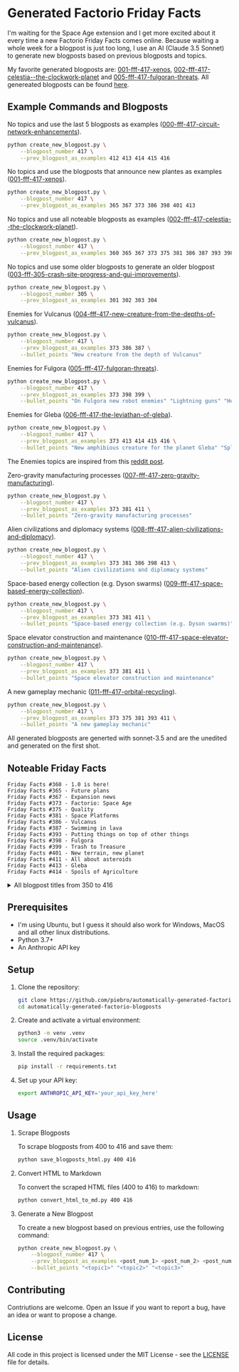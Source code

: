 # Generated Factorio Friday Facts

I'm waiting for the Space Age extension and I get more excited about it every time a new Factorio Friday Facts comes online. Because waiting a whole week for a blogpost is just too long, I use an AI (Claude 3.5 Sonnet) to generate new blogposts based on previous blogposts and topics.

My favorite generated blogposts are: [001-fff-417-xenos](fff_generated/001-fff-417-xenos.md), [002-fff-417-celestia--the-clockwork-planet](fff_generated/002-fff-417-celestia--the-clockwork-planet.md) and [005-fff-417-fulgoran-threats](fff_generated/005-fff-417-fulgoran-threats.md). All genereated blogposts can be found [here](fff_generated).

## Example Commands and Blogposts

No topics and use the last 5 blogposts as examples ([000-fff-417-circuit-network-enhancements](fff_generated/000-fff-417-circuit-network-enhancements.md)).
```bash 
python create_new_blogpost.py \
    --blogpost_number 417 \
    --prev_blogpost_as_examples 412 413 414 415 416
```

No topics and use the blogposts that announce new plantes as examples ([001-fff-417-xenos](fff_generated/001-fff-417-xenos.md)).
```bash 
python create_new_blogpost.py \
    --blogpost_number 417 \
    --prev_blogpost_as_examples 365 367 373 386 398 401 413
```

No topics and use all noteable blogposts as examples ([002-fff-417-celestia--the-clockwork-planet](fff_generated/002-fff-417-celestia--the-clockwork-planet.md)).
```bash 
python create_new_blogpost.py \
    --blogpost_number 417 \
    --prev_blogpost_as_examples 360 365 367 373 375 381 386 387 393 398 399 401 411 413 414
```

No topics and use some older blogposts to generate an older blogpost ([003-fff-305-crash-site-progress-and-gui-improvements](fff_generated/003-fff-305-crash-site-progress-and-gui-improvements.md)).
```bash 
python create_new_blogpost.py \
    --blogpost_number 305 \
    --prev_blogpost_as_examples 301 302 303 304
```

Enemies for Vulcanus ([004-fff-417-new-creature-from-the-depths-of-vulcanus](fff_generated/004-fff-417-new-creature-from-the-depths-of-vulcanus.md)).
```bash
python create_new_blogpost.py \
    --blogpost_number 417 \
    --prev_blogpost_as_examples 373 386 387 \
    --bullet_points "New creature from the depth of Vulcanus"
```

Enemies for Fulgora ([005-fff-417-fulgoran-threats](fff_generated/005-fff-417-fulgoran-threats.md)).
```bash
python create_new_blogpost.py \
    --blogpost_number 417 \
    --prev_blogpost_as_examples 373 398 399 \
    --bullet_points "On Fulgora new robot enemies" "Lightning guns" "Hostile construction bots that steal from your belts/boxes"
```

Enemies for Gleba ([006-fff-417-the-leviathan-of-gleba](fff_generated/006-fff-417-the-leviathan-of-gleba.md)).
```bash
python create_new_blogpost.py \
    --blogpost_number 417 \
    --prev_blogpost_as_examples 373 413 414 415 416 \
    --bullet_points "New amphibious creature for the planet Gleba" "Splashing sound followed by stomping" "Underwater leviathan"
```
The Enemies topics are inspired from this [reddit post](https://www.reddit.com/r/factorio/comments/1dod598/since_a_combat_fff_is_likely_in_the_cards_in_the/).

Zero-gravity manufacturing processes ([007-fff-417-zero-gravity-manufacturing](fff_generated/007-fff-417-zero-gravity-manufacturing.md)).
```bash
python create_new_blogpost.py \
    --blogpost_number 417 \
    --prev_blogpost_as_examples 373 381 411 \
    --bullet_points "Zero-gravity manufacturing processes"
```

Alien civilizations and diplomacy systems ([008-fff-417-alien-civilizations-and-diplomacy](fff_generated/008-fff-417-alien-civilizations-and-diplomacy.md)).
```bash
python create_new_blogpost.py \
    --blogpost_number 417 \
    --prev_blogpost_as_examples 373 381 386 398 413 \
    --bullet_points "Alien civilizations and diplomacy systems"
```

Space-based energy collection (e.g. Dyson swarms) ([009-fff-417-space-based-energy-collection](fff_generated/009-fff-417-space-based-energy-collection.md)).
```bash
python create_new_blogpost.py \
    --blogpost_number 417 \
    --prev_blogpost_as_examples 373 381 411 \
    --bullet_points "Space-based energy collection (e.g. Dyson swarms)"
```

Space elevator construction and maintenance ([010-fff-417-space-elevator-construction-and-maintenance](fff_generated/010-fff-417-space-elevator-construction-and-maintenance.md)).
```bash
python create_new_blogpost.py \
    --blogpost_number 417 \
    --prev_blogpost_as_examples 373 381 411 \
    --bullet_points "Space elevator construction and maintenance"
```

A new gameplay mechanic ([011-fff-417-orbital-recycling](fff_generated/011-fff-417-orbital-recycling.md)).
```bash
python create_new_blogpost.py \
    --blogpost_number 417 \
    --prev_blogpost_as_examples 373 375 381 393 411 \
    --bullet_points "A new gameplay mechanic"
```

All generated blogposts are generted with sonnet-3.5 and are the unedited and generated on the first shot.

## Noteable Friday Facts
```text
Friday Facts #360 - 1.0 is here!
Friday Facts #365 - Future plans
Friday Facts #367 - Expansion news
Friday Facts #373 - Factorio: Space Age
Friday Facts #375 - Quality
Friday Facts #381 - Space Platforms
Friday Facts #386 - Vulcanus
Friday Facts #387 - Swimming in lava
Friday Facts #393 - Putting things on top of other things
Friday Facts #398 - Fulgora
Friday Facts #399 - Trash to Treasure
Friday Facts #401 - New terrain, new planet
Friday Facts #411 - All about asteroids
Friday Facts #413 - Gleba
Friday Facts #414 - Spoils of Agriculture
```

<details>
<summary>All blogpost titles from 350 to 416</summary>

```text
Friday Facts #350 - Electric mining drill redesign
Friday Facts #351 - Beacon re-redesign & Simplified fluid mixing
Friday Facts #352 - New website
Friday Facts #353 - Trailer update
Friday Facts #354 - Launch party and HR power switch
Friday Facts #355 - High resolution updates
Friday Facts #356 - Blueprint library for real
Friday Facts #357 - Nuke
Friday Facts #358 - Alien decoratives & Polluted water
Friday Facts #359 - Crash site: The beginning
Friday Facts #360 - 1.0 is here!
Friday Facts #361 - Train stop limit, Tips and tricks
Friday Facts #362 - Menu simulation, Spidertron, Ghost building, Confirm button
Friday Facts #363 - 1.1 is getting close
Friday Facts #364 - 1.1 stable
Friday Facts #365 - Future plans
Friday Facts #366 - The only way to go fast, is to go well!
Friday Facts #367 - Expansion news
Friday Facts #368 - Steam deck, Ghost bugs, Docs improvements
Friday Facts #369 - To the moon 🚀🌘
Friday Facts #370 - The journey to Nintendo Switch
Friday Facts #371 - Apple Silicon
Friday Facts #372 - 2022 recap
Friday Facts #373 - Factorio: Space Age
Friday Facts #374 - Smarter robots
Friday Facts #375 - Quality
Friday Facts #376 - Research and Technology
Friday Facts #377 - New new rails
Friday Facts #378 - Trains on another level
Friday Facts #379 - Abstract rewiring
Friday Facts #380 - Remote view
Friday Facts #381 - Space Platforms
Friday Facts #382 - Logistic groups
Friday Facts #383 - Super force building
Friday Facts #384 - Combinators 2.0
Friday Facts #385 - Asteroid Collector
Friday Facts #386 - Vulcanus
Friday Facts #387 - Swimming in lava
Friday Facts #388 - Smaller things for 2.0
Friday Facts #389 - Train control improvements
Friday Facts #390 - Noise expressions 2.0
Friday Facts #391 - 2023 recap
Friday Facts #392 - Parametrised blueprints
Friday Facts #393 - Putting things on top of other things
Friday Facts #394 - Assembler flipping and circuit control
Friday Facts #395 - Generic interrupts and Train stop priority
Friday Facts #396 - Sound improvements in 2.0
Friday Facts #397 - Factoriopedia
Friday Facts #398 - Fulgora
Friday Facts #399 - Trash to Treasure
Friday Facts #400 - Chart search and Pins
Friday Facts #401 - New terrain, new planet
Friday Facts #402 - Lightspeed circuits
Friday Facts #403 - Train stops 2.0
Friday Facts #404 - Frustration not found
Friday Facts #405 - Whole belt reader, New logistics GUI
Friday Facts #406 - Space Age Music
Friday Facts #407 - Automating a soundtrack
Friday Facts #408 - Statistics improvements, Linux adventures
Friday Facts #409 - Diminishing beacons
Friday Facts #410 - Rocket turret & Target priorities
Friday Facts #411 - All about asteroids
Friday Facts #412 - Undo/Redo improvements & Car Latency driving
Friday Facts #413 - Gleba
Friday Facts #414 - Spoils of Agriculture
Friday Facts #415 - Fix, Improve, Optimize
Friday Facts #416 - Fluids 2.0
```

</details>

## Prerequisites

- I'm using Ubuntu, but I guess it should also work for Windows, MacOS and all other linux distributions.
- Python 3.7+
- An Anthropic API key

## Setup

1. Clone the repository:
    ```bash
    git clone https://github.com/piebro/automatically-generated-factorio-blogposts
    cd automatically-generated-factorio-blogposts
    ```

2. Create and activate a virtual environment:
    ```bash
    python3 -m venv .venv
    source .venv/bin/activate
    ```

3. Install the required packages:
    ```bash
    pip install -r requirements.txt
    ```

4. Set up your API key:
    ```bash
    export ANTHROPIC_API_KEY='your_api_key_here'
    ```

## Usage

1. Scrape Blogposts

    To scrape blogposts from 400 to 416 and save them:
    ```bash
    python save_blogposts_html.py 400 416
    ```

2. Convert HTML to Markdown

    To convert the scraped HTML files (400 to 416) to markdown:
    ```bash
    python convert_html_to_md.py 400 416
    ```

3. Generate a New Blogpost

    To create a new blogpost based on previous entries, use the following command:
    ```bash
    python create_new_blogpost.py \
        --blogpost_number 417 \
        --prev_blogpost_as_examples <post_num_1> <post_num_2> <post_num_3> \
        --bullet_points "<topic1>" "<topic2>" "<topic3>"
    ```

## Contributing

Contriutions are welcome. Open an Issue if you want to report a bug, have an idea or want to propose a change.

## License

All code in this project is licensed under the MIT License - see the [LICENSE](LICENSE) file for details.

